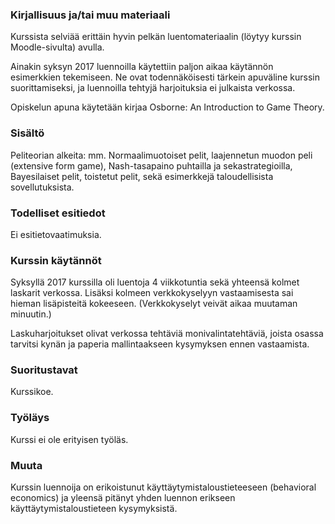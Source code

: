 ### Kirjallisuus ja/tai muu materiaali

Kurssista selviää erittäin hyvin pelkän luentomateriaalin (löytyy kurssin Moodle-sivulta) avulla.

Ainakin syksyn 2017 luennoilla käytettiin paljon aikaa käytännön esimerkkien tekemiseen. Ne ovat todennäköisesti tärkein apuväline kurssin suorittamiseksi, ja luennoilla tehtyjä harjoituksia ei julkaista verkossa.

Opiskelun apuna käytetään kirjaa Osborne: An Introduction to Game Theory.

### Sisältö

Peliteorian alkeita: mm. Normaalimuotoiset pelit, laajennetun muodon peli (extensive form game), Nash-tasapaino puhtailla ja sekastrategioilla, Bayesilaiset pelit, toistetut pelit, sekä esimerkkejä taloudellisista sovellutuksista.

### Todelliset esitiedot

Ei esitietovaatimuksia.

### Kurssin käytännöt

Syksyllä 2017 kurssilla oli luentoja 4 viikkotuntia sekä yhteensä kolmet laskarit verkossa. Lisäksi kolmeen verkkokyselyyn vastaamisesta sai hieman lisäpisteitä kokeeseen. (Verkkokyselyt veivät aikaa muutaman minuutin.) 

Laskuharjoitukset olivat verkossa tehtäviä monivalintatehtäviä, joista osassa tarvitsi kynän ja paperia mallintaakseen kysymyksen ennen vastaamista.

### Suoritustavat

Kurssikoe.

### Työläys

Kurssi ei ole erityisen työläs.

### Muuta

Kurssin luennoija on erikoistunut käyttäytymistaloustieteeseen (behavioral economics) ja yleensä pitänyt yhden luennon erikseen käyttäytymistaloustieteen kysymyksistä.